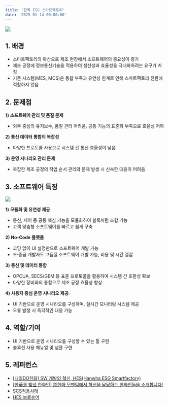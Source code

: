 ```yaml
---
title: '한화 ESG 스마트팩토리'
date: '2025-01-14 00:00:00'
---
```


<img src='/images/dev/dev-9-1.jpg'>

## 1. 배경
- 스마트팩토리의 확산으로 제조 현장에서 소프트웨어의 중요성이 증가
- 제조 공정에 정보통신기술을 적용하여 생산성과 효율성을 극대화하려는 요구가 커짐
- 기존 시스템(MES, MCS)은 통합 부족과 유연성 한계로 인해 스마트팩토리 전환에 적합하지 않음

## 2. 문제점
**1) 소프트웨어 관리 및 품질 문제**
- 외주 중심의 유지보수, 품질 관리 어려움, 공통 기능의 표준화 부족으로 효율성 저하

**2) 통신 데이터 통합의 복잡성**
- 다양한 프로토콜 사용으로 시스템 간 통신 효율성이 낮음

**3) 운영 시나리오 관리 문제**
- 복잡한 제조 공정의 작업 순서 관리와 문제 발생 시 신속한 대응이 어려움

## 3. 소프트웨어 특징

<img src='/images/dev/dev-9-2.jpg'>

**1) 모듈화 및 유연성 제공**
- 통신, 제어 등 공통 핵심 기능을 모듈화하여 블록처럼 조합 가능
- 고객 맞춤형 소프트웨어를 빠르고 쉽게 구축

**2) No-Code 플랫폼**
- 코딩 없이 UI 설정만으로 소프트웨어 개발 가능
- 초·중급 개발자도 고품질 소프트웨어 개발 가능, 비용 및 시간 절감

**3) 통신 및 데이터 통합**
- OPCUA, SECS/GEM 등 표준 프로토콜을 활용하여 시스템 간 호환성 확보
- 다양한 장비와의 통합으로 제조 공정 효율성 향상

**4) 사용자 중심 운영 시나리오 제공**:
- UI 기반으로 운영 시나리오를 구성하며, 실시간 모니터링 시스템 제공
- 오류 발생 시 즉각적인 대응 가능

## 4. 역할/기여
- UI 기반으로 운영 시나리오를 구성할 수 있는 툴 구현
- 솔루션 사용 매뉴얼 및 샘플 구현

## 5. 레퍼런스
- [[내일DO한화] SW 개발의 혁신, HES(Hanwha ESG Smartfactory)](https://blog.naver.com/hanwha_official/223325374273)
- [[한華를 빛낸 한화인] ㈜한화 모멘텀에서 혁신을 담당하는 한화인들을 소개합니다!](https://blog.naver.com/hanwha_official/223180277142)
- [SCS적용사례](https://swsolution.atlassian.net/servicedesk/customer/portal/1/article/215777374)
- [HES 브로슈어](https://swsolution.atlassian.net/servicedesk/customer/portal/1/article/215875604)